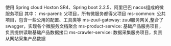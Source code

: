 使用 Spring cloud Hoxton SR4、Spring boot 2.2.5、阿里巴巴 nacos组成的微服务项目
其中：
  ms-parent: 父项目，所有微服务都得父项目
  ms-common: 公共项目，包含一些公用的配置、工具类等
  ms-zuul-gateway: zuul服务网关,整合了swagger，实现各个微服务文档聚合
  ms-product-service: 基础产品服务项目，负责提供读取基础产品数据接口
  ms-crawler-service: 数据采集服务项目，负责从网站采集产品数据
